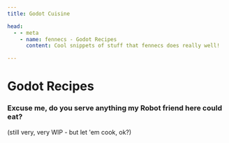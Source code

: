 ```yaml
---
title: Godot Cuisine

head:
  - - meta
    - name: fennecs - Godot Recipes
      content: Cool snippets of stuff that fennecs does really well!

---
```


# Godot Recipes

### Excuse me, do you serve anything my Robot friend here could eat?

(still very, very WIP - but let 'em cook, ok?)